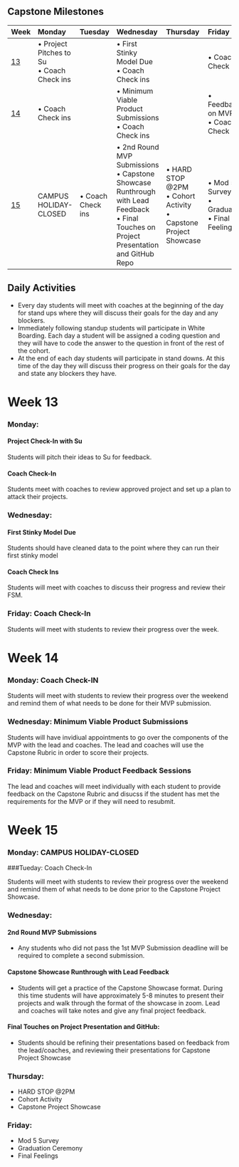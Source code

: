 
## Capstone Milestones
| Week  | Monday | Tuesday | Wednesday | Thursday | Friday |
| :----	  | :---	| :----- | :----- | :----- | :----- |
| [13](#week13) | • Project Pitches to Su <br> •  Coach Check ins| | • First Stinky Model Due <br> •  Coach Check ins|  |• Coach Check ins |
| [14](#week14) | • Coach Check ins |  | • Minimum Viable Product Submissions <br> •  Coach Check ins |  | •  Feedback on MVP <br> •  Coach Check ins |
| [15](#week15) | CAMPUS HOLIDAY-CLOSED | • Coach Check ins | • 2nd Round MVP Submissions<br> • Capstone Showcase Runthrough with Lead Feedback <br> • Final Touches on Project Presentation and GitHub Repo  | • HARD STOP @2PM <br> • Cohort Activity<br> • Capstone Project Showcase | • Mod 5 Survey <br> • Graduation <br> • Final Feelings | 

##  Daily Activities

- Every day students will meet with coaches at the beginning of the day for stand ups where they will discuss their goals for the day and any blockers.
- Immediately following standup students will participate in White Boarding.  Each day a student will be assigned a coding question and they will have to code the answer to the question in front of the rest of the cohort.
- At the end of each day students will participate in stand downs.  At this time of the day they will discuss their progress on their goals for the day and state any blockers they have.

# Week 13 <a id="week13"></a>
###  Monday: 

#### Project Check-In with Su

Students will pitch their ideas to Su for feedback.

#### Coach Check-In
  Students meet with coaches to review approved project and set up a plan to attack their projects.

### Wednesday: 
#### First Stinky Model Due

Students should have cleaned data to the point where they can run their first stinky model
#### Coach Check Ins

Students will meet with coaches to discuss their progress and review their FSM.

### Friday:  Coach Check-In

Students will meet with students to review their progress over the week.



# Week 14 <a id="week14"></a>

### Monday: Coach Check-IN

Students will meet with students to review their progress over the weekend and remind them of what needs to be done for their MVP submission.

### Wednesday: Minimum Viable Product Submissions

Students will have invidiual appointments to go over the components of the MVP with the lead and coaches. The lead and coaches will use the Capstone Rubric in order to score their projects.


### Friday: Minimum Viable Product Feedback Sessions

The lead and coaches will meet individually with each student to provide feedback on the Capstone Rubric and disucss if the student has met the requirements for the MVP or if they will need to resubmit.

# Week 15 <a id="week15"></a>

### Monday:  CAMPUS HOLIDAY-CLOSED

###Tueday: Coach Check-In	

Students will meet with students to review their progress over the weekend and remind them of what needs to be done prior to the Capstone Project Showcase.


### Wednesday:  

#### 2nd Round MVP Submissions
- Any students who did not pass the 1st MVP Submission deadline will be required to complete a second submission.

#### Capstone Showcase Runthrough with Lead Feedback 

- Students will get a practice of the Capstone Showcase format.  During this time students will have approximately 5-8 minutes to present their projects and walk through the format of the showcase in zoom.  Lead and coaches will take notes and give any final project feedback.

#### Final Touches on Project Presentation and GitHub:

- Students should be refining their presentations based on feedback from the lead/coaches, and reviewing their presentations for Capstone Project Showcase

### Thursday:

- HARD STOP @2PM
- Cohort Activity 
- Capstone Project Showcase	

### Friday:
- Mod 5 Survey
- Graduation Ceremony
- Final Feelings
